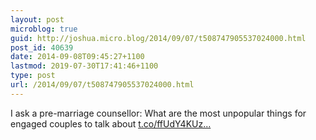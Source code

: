 ```yaml
---
layout: post
microblog: true
guid: http://joshua.micro.blog/2014/09/07/t508747905537024000.html
post_id: 40639
date: 2014-09-08T09:45:27+1100
lastmod: 2019-07-30T17:41:46+1100
type: post
url: /2014/09/07/t508747905537024000.html
---
```

I ask a pre-marriage counsellor: What are the most unpopular things for engaged couples to talk about [t.co/ffUdY4KUz...](http://t.co/ffUdY4KUzO)
